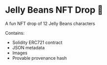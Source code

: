 # Jelly Beans NFT Drop 👼

A fun NFT drop of 12 Jelly Beans characters 

Contains: 
* Solidity ERC721 contract
* JSON metadata
* Images
* Provable provenance hash

